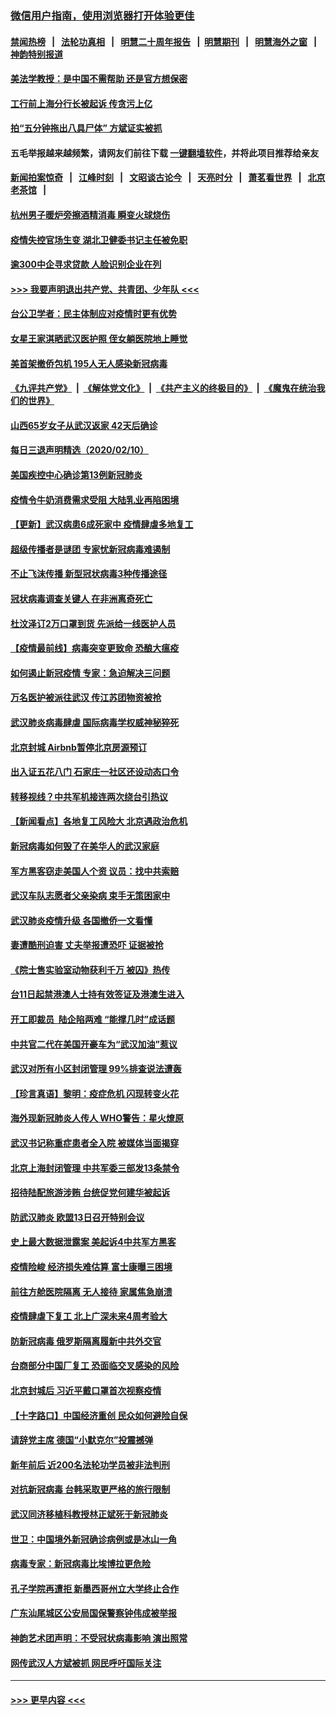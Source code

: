 ### [微信用户指南，使用浏览器打开体验更佳](https://github.com/gfw-breaker/banned-news1/blob/master/indexes/wechat-guide.md?t=0)
#### [禁闻热榜](热点新闻.md?t=0)  &nbsp;&nbsp;|&nbsp;&nbsp; [法轮功真相](https://github.com/gfw-breaker/truth/blob/master/README.md?t=0) &nbsp;&nbsp;|&nbsp;&nbsp; [明慧二十周年报告](https://github.com/gfw-breaker/mh-reports/blob/master/README.md?t=0) &nbsp;&nbsp;|&nbsp;&nbsp;[明慧期刊](https://github.com/gfw-breaker/mh-qikan) &nbsp;&nbsp;|&nbsp;&nbsp; [明慧海外之窗](https://github.com/gfw-breaker/mh-news/blob/master/README.md?t=0) &nbsp;&nbsp;|&nbsp;&nbsp; [神韵特别报道](https://github.com/gfw-breaker/mh-news/blob/master/shenyun.md?t=0)
#### [美法学教授：是中国不需帮助 还是官方想保密](../pages/nsc413/n11859492.md?t=02111433) 
#### [工行前上海分行长被起诉 传贪污上亿](../pages/nsc413/n11860139.md?t=02111433) 
#### [拍“五分钟拖出八具尸体” 方斌证实被抓](../pages/nsc413/n11860090.md?t=02111433) 
#### 五毛举报越来越频繁，请网友们前往下载 [一键翻墙软件](https://github.com/gfw-breaker/ssr-accounts)，并将此项目推荐给亲友
#### [新闻拍案惊奇](https://github.com/gfw-breaker/banned-news1/blob/master/pages/link4.md) &nbsp;&nbsp;|&nbsp;&nbsp; [江峰时刻](https://github.com/gfw-breaker/banned-news1/blob/master/pages/link4.md) &nbsp;&nbsp;|&nbsp;&nbsp; [文昭谈古论今](https://github.com/gfw-breaker/banned-news1/blob/master/pages/link4.md) &nbsp;&nbsp;|&nbsp;&nbsp; [天亮时分](https://github.com/gfw-breaker/banned-news1/blob/master/pages/link4.md) &nbsp;&nbsp;|&nbsp;&nbsp; [萧茗看世界](https://github.com/gfw-breaker/banned-news1/blob/master/pages/link4.md) &nbsp;&nbsp;|&nbsp;&nbsp; [北京老茶馆](https://github.com/gfw-breaker/banned-news1/blob/master/pages/link4.md) &nbsp;&nbsp;|&nbsp;&nbsp; 
#### [杭州男子暖炉旁擦酒精消毒 瞬变火球烧伤](../pages/nsc413/n11860071.md?t=02111433) 
#### [疫情失控官场生变 湖北卫健委书记主任被免职](../pages/nsc413/n11859848.md?t=02111433) 
#### [逾300中企寻求贷款 人脸识别企业在列](../pages/nsc413/n11860100.md?t=02111433) 
#### [>>> 我要声明退出共产党、共青团、少年队 <<<](https://github.com/begood0513/goodnews/blob/master/quit/letter.md) 
#### [台公卫学者：民主体制应对疫情时更有优势](../pages/nsc413/n11860023.md?t=02111433) 
#### [女星王家淇晒武汉医护照 侄女躺医院地上睡觉](../pages/nsc413/n11859756.md?t=02111433) 
#### [美首架撤侨包机 195人无人感染新冠病毒](../pages/nsc413/n11859908.md?t=02111433) 
#### [《九评共产党》](https://github.com/begood0513/9ping.md/blob/master/README.md) &nbsp;|&nbsp; [《解体党文化》](../../../../jtdwh.md/blob/master/README.md)  &nbsp;|&nbsp; [《共产主义的终极目的》](../../../../gczydzjmd.md/blob/master/README.md) &nbsp;|&nbsp; [《魔鬼在统治我们的世界》](../../../../mgztzwmdsj.md/blob/master/README.md) 
#### [山西65岁女子从武汉返家 42天后确诊](../pages/nsc413/n11859912.md?t=02111433) 
#### [每日三退声明精选（2020/02/10）](../pages/nsc413/n11860031.md?t=02111433) 
#### [美国疾控中心确诊第13例新冠肺炎](../pages/nsc413/n11859966.md?t=02111433) 
#### [疫情令牛奶消费需求受阻 大陆乳业再陷困境](../pages/nsc413/n11859859.md?t=02111433) 
#### [【更新】武汉病患6成死家中 疫情肆虐多地复工](../pages/nsc413/n11801312.md?t=02111433) 
#### [超级传播者是谜团 专家忧新冠病毒难遏制](../pages/nsc413/n11859686.md?t=02111433) 
#### [不止飞沫传播 新型冠状病毒3种传播途径](../pages/nsc413/n11859060.md?t=02111433) 
#### [冠状病毒调查关键人 在非洲离奇死亡](../pages/nsc413/n11859798.md?t=02111433) 
#### [杜汶泽订2万口罩到货 先派给一线医护人员](../pages/nsc413/n11859214.md?t=02111433) 
#### [【疫情最前线】病毒突变更致命 恐酿大瘟疫](../pages/nsc413/n11859604.md?t=02111433) 
#### [如何遏止新冠疫情 专家：急迫解决三问题](../pages/nsc413/n11859685.md?t=02111433) 
#### [万名医护被派往武汉 传江苏团物资被抢](../pages/nsc413/n11859585.md?t=02111433) 
#### [武汉肺炎病毒肆虐 国际病毒学权威神秘猝死](../pages/nsc413/n11833010.md?t=02111433) 
#### [北京封城 Airbnb暂停北京房源预订](../pages/nsc413/n11859659.md?t=02111433) 
#### [出入证五花八门 石家庄一社区还设动态口令](../pages/nsc413/n11859510.md?t=02111433) 
#### [转移视线？中共军机接连两次绕台引热议](../pages/nsc413/n11859346.md?t=02111433) 
#### [【新闻看点】各地复工风险大 北京遇政治危机](../pages/nsc413/n11859164.md?t=02111433) 
#### [新冠病毒如何毁了在美华人的武汉家庭](../pages/nsc413/n11859524.md?t=02111433) 
#### [军方黑客窃走美国人个资 议员：找中共索赔](../pages/nsc413/n11859371.md?t=02111433) 
#### [武汉车队志愿者父亲染病 束手无策困家中](../pages/nsc413/n11859117.md?t=02111433) 
#### [武汉肺炎疫情升级 各国撤侨一文看懂](../pages/nsc413/n11859313.md?t=02111433) 
#### [妻遭酷刑迫害 丈夫举报遭恐吓 证据被抢](../pages/nsc413/n11858478.md?t=02111433) 
#### [《院士售实验室动物获利千万 被囚》热传](../pages/nsc413/n11859316.md?t=02111433) 
#### [台11日起禁港澳人士持有效签证及港澳生进入](../pages/nsc413/n11858423.md?t=02111433) 
#### [开工即裁员  陆企陷两难 “能撑几时”成话题](../pages/nsc413/n11859127.md?t=02111433) 
#### [中共官二代在美国开豪车为“武汉加油”惹议](../pages/nsc413/n11859039.md?t=02111433) 
#### [武汉对所有小区封闭管理 99%排查说法遭轰](../pages/nsc413/n11859264.md?t=02111433) 
#### [【珍言真语】黎明：疫症危机 闪现转变火花](../pages/nsc413/n11859199.md?t=02111433) 
#### [海外现新冠肺炎人传人 WHO警告：星火燎原](../pages/nsc413/n11859252.md?t=02111433) 
#### [武汉书记称重症患者全入院 被媒体当面揭穿](../pages/nsc413/n11859218.md?t=02111433) 
#### [北京上海封闭管理 中共军委三部发13条禁令](../pages/nsc413/n11859098.md?t=02111433) 
#### [招待陆配旅游涉贿 台统促党何建华被起诉](../pages/nsc413/n11858696.md?t=02111433) 
#### [防武汉肺炎 欧盟13日召开特别会议](../pages/nsc413/n11859088.md?t=02111433) 
#### [史上最大数据泄露案 美起诉4中共军方黑客](../pages/nsc413/n11859115.md?t=02111433) 
#### [疫情险峻 经济损失难估算 富士康曝三困境](../pages/nsc413/n11859120.md?t=02111433) 
#### [前往方舱医院隔离 无人接待 家属焦急崩溃](../pages/nsc413/n11859068.md?t=02111433) 
#### [疫情肆虐下复工 北上广深未来4周考验大](../pages/nsc413/n11859066.md?t=02111433) 
#### [防新冠病毒 俄罗斯隔离履新中共外交官](../pages/nsc413/n11859079.md?t=02111433) 
#### [台商部分中国厂复工 恐面临交叉感染的风险](../pages/nsc413/n11858646.md?t=02111433) 
#### [北京封城后 习近平戴口罩首次视察疫情](../pages/nsc413/n11858828.md?t=02111433) 
#### [【十字路口】中国经济重创 民众如何避险自保](../pages/nsc413/n11857098.md?t=02111433) 
#### [请辞党主席 德国“小默克尔”投震撼弹](../pages/nsc413/n11858583.md?t=02111433) 
#### [新年前后 近200名法轮功学员被非法判刑](../pages/nsc413/n11855720.md?t=02111433) 
#### [对抗新冠病毒 台韩采取更严格的旅行限制](../pages/nsc413/n11858936.md?t=02111433) 
#### [武汉同济移植科教授林正斌死于新冠肺炎](../pages/nsc413/n11858844.md?t=02111433) 
#### [世卫：中国境外新冠确诊病例或是冰山一角](../pages/nsc413/n11858781.md?t=02111433) 
#### [病毒专家：新冠病毒比埃博拉更危险](../pages/nsc413/n11858572.md?t=02111433) 
#### [孔子学院再遭拒 新墨西哥州立大学终止合作](../pages/nsc413/n11858661.md?t=02111433) 
#### [广东汕尾城区公安局国保警察钟伟成被举报](../pages/nsc413/n11854172.md?t=02111433) 
#### [神韵艺术团声明：不受冠状病毒影响 演出照常](../pages/nsc413/n11858801.md?t=02111433) 
#### [网传武汉人方斌被抓 网民呼吁国际关注](../pages/nsc413/n11858666.md?t=02111433) 

----
#### [ >>> 更早内容 <<< ](../indexes/nsc413-earlier.md)
